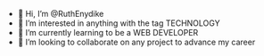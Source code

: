 - 👋 Hi, I’m @RuthEnydike
- 👀 I’m interested in anything with the tag TECHNOLOGY
- 🌱 I’m currently learning to be a WEB DEVELOPER
- 💞️ I’m looking to collaborate on any project to advance my career

<!---
RuthEnydike/RuthEnydike is a ✨ special ✨ repository because its `README.md` (this file) appears on your GitHub profile.
You can click the Preview link to take a look at your changes.
--->
